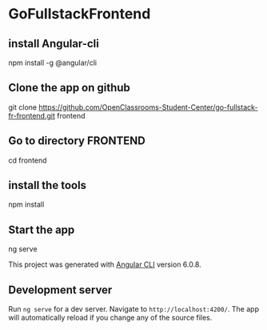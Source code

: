 # GoFullstackFrontend


## install Angular-cli
npm install -g @angular/cli

## Clone the app on github
git clone https://github.com/OpenClassrooms-Student-Center/go-fullstack-fr-frontend.git frontend

## Go to directory FRONTEND
cd frontend

## install the tools
npm install

## Start the app
ng serve

This project was generated with [Angular CLI](https://github.com/angular/angular-cli) version 6.0.8.

## Development server

Run `ng serve` for a dev server. Navigate to `http://localhost:4200/`. The app will automatically reload if you change any of the source files.
